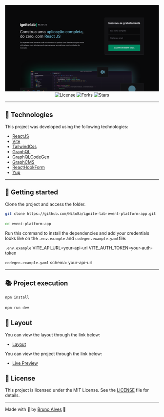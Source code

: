<div align="center">
  <img alt="preview image" src=".github/preview.png">
</div>

<div align="center">
  <img src="https://img.shields.io/static/v1?label=license&message=MIT&color=00875F&labelColor=00B37E" alt="License">
  
  <img src="https://img.shields.io/github/forks/NitoBa/the-movie-app?label=forks&message=MIT&color=00875F&labelColor=00B37E" alt="Forks">

  <img src="https://img.shields.io/github/stars/NitoBa/the-movie-app?label=stars&message=MIT&color=00875F&labelColor=00B37E" alt="Stars">
</div>

---
## 🧪 Technologies

This project was developed using the following technologies:

- [ReactJS](https://reactjs.org/)
- [Vite](https://vitejs.dev/)
- [TailwindCss](https://tailwindcss.com/)
- [GraphQL](https://graphql.org/)
- [GraphQLCodeGen](https://www.graphql-code-generator.com/)
- [GraphCMS](https://graphcms.com/)
- [ReactHookForm](https://react-hook-form.com/)
- [Yup](https://www.npmjs.com/package/yup)

---
## 🚀 Getting started

Clone the project and access the folder.

```bash
git clone https://github.com/NitoBa/ignite-lab-event-platform-app.git

cd event-platform-app
```

Run this command to install the dependencies and add your credentials looks like on the `.env.example` and `codegen.example.yaml`file:

`.env.example`
VITE_API_URL=your-api-url
VITE_AUTH_TOKEN=your-auth-token

`codegen.example.yaml`
schema: your-api-url

---
## 📚 Project execution

```bash
npm install

npm run dev
```

## 🔖 Layout

You can view the layout through the link below:
- [Layout](https://www.figma.com/file/13cKAcZJkkbifxmRs0wOv9/Plataforma-de-evento---Ignite-Lab-(Community)?node-id=24%3A2)

You can view the project through the link below:

- [Live Preview](https://ignite-lab-event-platform-app.vercel.app/)

## 📝 License

This project is licensed under the MIT License. See the [LICENSE](LICENSE) file for details.

---

Made with 💜 by [Bruno Alves](https://profile-website-murex.vercel.app/) 👋